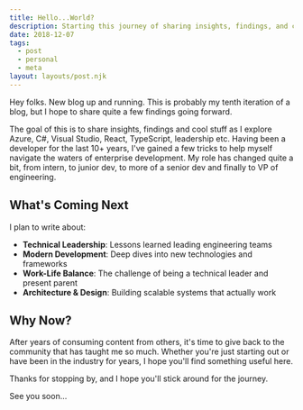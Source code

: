 ```yaml
---
title: Hello...World?
description: Starting this journey of sharing insights, findings, and cool stuff as I explore technology, leadership, and life.
date: 2018-12-07
tags:
  - post
  - personal
  - meta
layout: layouts/post.njk
---
```


Hey folks. New blog up and running. This is probably my tenth iteration of a blog, but I hope to share quite a few findings going forward.

The goal of this is to share insights, findings and cool stuff as I explore Azure, C#, Visual Studio, React, TypeScript, leadership etc. Having been a developer for the last 10+ years, I've gained a few tricks to help myself navigate the waters of enterprise development. My role has changed quite a bit, from intern, to junior dev, to more of a senior dev and finally to VP of engineering.

## What's Coming Next

I plan to write about:

- **Technical Leadership**: Lessons learned leading engineering teams
- **Modern Development**: Deep dives into new technologies and frameworks  
- **Work-Life Balance**: The challenge of being a technical leader and present parent
- **Architecture & Design**: Building scalable systems that actually work

## Why Now?

After years of consuming content from others, it's time to give back to the community that has taught me so much. Whether you're just starting out or have been in the industry for years, I hope you'll find something useful here.

Thanks for stopping by, and I hope you'll stick around for the journey.

See you soon... 